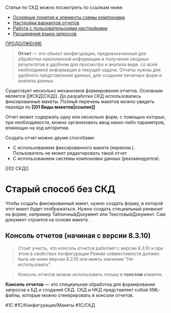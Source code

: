 Статьи по СКД можно посмотреть по ссылкам ниже:

- [Основные понятия и элементы схемы компоновки](https://infostart.ru/public/1082572/)
- [Настройки вариантов отчетов](https://infostart.ru/public/1087018/)
- [Работа с пользовательскими настройками](https://infostart.ru/public/1090513/)
- [Расширения языка запросов](https://infostart.ru/public/1092772/).

[ПРОДОЛЖЕНИЕ](https://youtu.be/995ISfG-8So?t=4028)

> **Отчет** — это объект конфигурации, предназначенный для обработки накопленной информации и получения сводных результатов в удобном для просмотра и анализа виде. со всей необходимой информации в текущей задаче. Отчеты нужны для удобного представления данных, для создания печатных форм и анализа данных.

Существует несколько механизмов формирования отчетов. Основным является [[#СКД|СКД]]. До разработки СКД использовались фиксированные макеты. Полный перечень макетов можно увидеть перейдя по **[[01 Виды макетов|ссылке]]**

Отчет может содержать одну или несколько форм, с помощью которых, при необходимости, можно организовать ввод каких-либо параметров, влияющих на ход алгоритма.

Создать отчет можно двумя способами:

* С использованием фиксированного макета (нереком.). Пользователь не может редактировать такой отчет
* С использованием системы компоновки данных (рекомендуется).

[[02 СКД]]

# Старый способ без СКД

Чтобы создать фиксированный макет, нужно создать форму, в которой этот макет будет отображаться. Нужно создать специальный реквизит на форме, например ТабличныйДокумент или ТекстовыйДокумент. Сам документ строится на основе макета.

## Консоль отчетов (начиная с версии 8.3.10)

>Стоит учесть, что консоль отчетов работает с версии 8.3.10 и при этом в свойствах конфигурации Режим совместимости должен быть не ниже версии 8.3.10 или иметь значение "Не использовать".

>Консоль отчетов можно использовать только в **толстом** клиенте.

**Консоль отчетов** — это специальная обработка для формирования запросов к БД и создания СКД. СКД и НКД представляет собой XML-файлы, которые можно сгенерировать в консоли отчетов.

#1С #1С/Конфигурация/Макеты #1С/СКД
